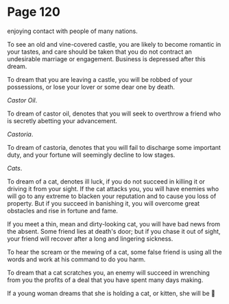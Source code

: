 # Page 120
enjoying contact with people of many nations.


To see an old and vine-covered castle, you are likely to become
romantic in your tastes, and care should be taken that you
do not contract an undesirable marriage or engagement.
Business is depressed after this dream.


To dream that you are leaving a castle, you will be robbed of
your possessions, or lose your lover or some dear one by death.


_Castor Oil_.


To dream of castor oil, denotes that you will seek to overthrow
a friend who is secretly abetting your advancement.


_Castoria_.


To dream of castoria, denotes that you will fail to discharge
some important duty, and your fortune will seemingly decline
to low stages.


_Cats_.


To dream of a cat, denotes ill luck, if you do not succeed
in killing it or driving it from your sight. If the cat
attacks you, you will have enemies who will go to any extreme
to blacken your reputation and to cause you loss of property.
But if you succeed in banishing it, you will overcome great
obstacles and rise in fortune and fame.


If you meet a thin, mean and dirty-looking cat, you will have
bad news from the absent. Some friend lies at death's door;
but if you chase it out of sight, your friend will recover
after a long and lingering sickness.


To hear the scream or the mewing of a cat, some false friend is using
all the words and work at his command to do you harm.


To dream that a cat scratches you, an enemy will succeed in wrenching
from you the profits of a deal that you have spent many days making.


If a young woman dreams that she is holding a cat, or kitten, she will be
